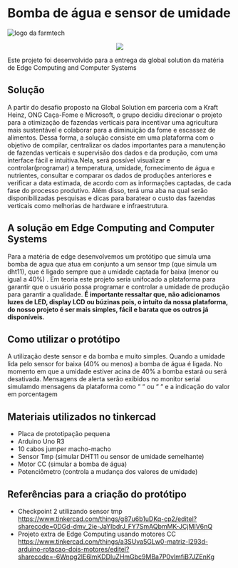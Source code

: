 # Bomba de água e sensor de umidade
![logo da farmtech](https://github.com/fernandakaory/gs_edge/assets/126582859/693de95d-6cc7-40fe-924f-4616fb730f5a)

<p align="center">
<img src="http://img.shields.io/static/v1?label=STATUS&message=EM%20DESENVOLVIMENTO&color=GREEN&style=for-the-badge"/>
</p>
Este projeto foi desenvolvido para a entrega da global solution da matéria de Edge Computing and Computer Systems

## Solução
A partir do desafio proposto na Global Solution em parceria com a Kraft Heinz, ONG Caça-Fome e Microsoft, o grupo decidiu direcionar o projeto para a otimização de fazendas verticais para incentivar uma agricultura mais sustentável e colaborar para a diminuição da fome e escassez de alimentos.
Dessa forma, a solução consiste em uma plataforma com o objetivo de compilar, centralizar os dados importantes para a manutenção de fazendas verticais e supervisão dos dados e da produção, com uma interface fácil e intuitiva.Nela, será possível visualizar e controlar(programar) a temperatura, umidade, fornecimento de água e nutrientes,
consultar e comparar os dados de produções anteriores e verificar a data estimada, de acordo com as informações captadas, de cada fase do processo produtivo. 
Além disso, terá uma aba na qual serão disponibilizadas pesquisas e dicas para baratear o custo das fazendas verticais como melhorias de hardware e infraestrutura.

## A solução em Edge Computing and Computer Systems
Para a matéria de edge desenvolvemos  um protótipo que simula uma bomba de agua que atua em conjunto a um sensor tmp (que simula um dht11), que é ligado sempre que a umidade captada for baixa (menor ou igual a 40%) . Em teoria este projeto seria unifocado a plataforma para garantir que o usuário possa programar e controlar a umidade de produção para garantir a qualidade.
**É importante ressaltar que, não adicionamos luzes de LED, display LCD ou búzinas pois, o intuíto da nossa plataforma, do nosso projeto é ser mais simples, fácil e barata que os outros já disponíveis.** 

## Como utilizar o protótipo 
A utilização deste sensor e da bomba e muito simples. Quando a umidade lida pelo sensor for baixa (40% ou menos) a bomba de água é ligada. No momento em que a umidade estiver acina de 40% a bomba estará ou será desativada. Mensagens de alerta serão exibidos no monitor serial simulamdo mensagens da plataforma como “ “ ou “ “ e a indicação do valor em porcentagem 

## Materiais utilizados no tinkercad
- Placa de prototipação pequena
- Arduino Uno R3
- 10 cabos jumper macho-macho
- Sensor Tmp (simular DHT11 ou sensor de umidade semelhante)
- Motor CC (simular a bomba de água)
- Potenciômetro (controla a mudança dos valores de umidade)

## Referências para a criação do protótipo
- Checkpoint 2 utilizando sensor tmp 
https://www.tinkercad.com/things/g87u6b1uDKq-cp2/editel?sharecode=0DGd-dmv_2ie-JaYIbdrJ_FY7SmAQbmMK-JCjMIV6nQ
- Projeto extra de Edge Computing usando motores CC
https://www.tinkercad.com/things/a3SUva5GLw0-matriz-l293d-arduino-rotacao-dois-motores/editel?sharecode=-6Wnpg2lE6lmKDDIuZHmGbc9MBa7P0vlmfiB7JZEnKg
